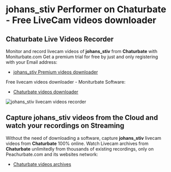 # johans_stiv Performer on Chaturbate - Free LiveCam videos downloader

## Chaturbate Live Videos Recorder

Monitor and record livecam videos of **johans_stiv** from **Chaturbate** with Moniturbate.com
Get a premium trial for free by just and only registering with your Email address:
* [johans_stiv Premium videos downloader](https://moniturbate.com/request-demo-licence-key.html)

Free livecam videos downloader - Moniturbate Software:
* [Chaturbate videos downloader](https://moniturbate.com/moniturbate-download-software.html)

![johans_stiv livecam videos recorder](https://peachurnet.com/templates/moniturbate-software.png)


## Capture johans_stiv videos from the Cloud and watch your recordings on Streaming

Without the need of downloading a software, capture **johans_stiv** livecam videos from **Chaturbate** 100% online.
Watch Livecam archives from **Chaturbate** unlimitedly from thousands of existing recordings, only on Peachurbate.com and its websites network:
* [Chaturbate videos archives](https://peachurnet.com/)